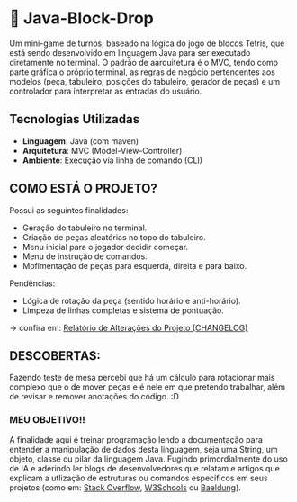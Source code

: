 # 🧱 Java-Block-Drop

Um mini-game de turnos, baseado na lógica do jogo de blocos Tetris, que está sendo desenvolvido em linguagem Java para ser executado diretamente no terminal.
O padrão de aarquitetura é o MVC, tendo como parte gráfica o próprio terminal, as regras de negócio pertencentes aos modelos (peça, tabuleiro, posições do tabuleiro, gerador de peças) e um controlador para interpretar as entradas do usuário.

## Tecnologias Utilizadas

- **Linguagem**: Java (com maven)
- **Arquitetura**: MVC (Model-View-Controller)
- **Ambiente**: Execução via linha de comando (CLI)

## COMO ESTÁ O PROJETO?

Possui as seguintes finalidades:

- Geração do tabuleiro no terminal.
- Criação de peças aleatórias no topo do tabuleiro.
- Menu inicial para o jogador decidir começar.
- Menu de instrução de comandos.
- Mofimentação de peças para esquerda, direita e para baixo.

Pendências:
- Lógica de rotação da peça (sentido horário e anti-horário).
- Limpeza de linhas completas e sistema de pontuação.

-> confira em: [Relatório de Alterações do Projeto (CHANGELOG)](https://github.com/gabriellatcc/Java-Block-Drop/blob/main/CHANGELOG.md)
## DESCOBERTAS:

Fazendo teste de mesa percebi que há um cálculo para rotacionar mais complexo que o de mover peças e é nele em que pretendo trabalhar, além de revisar e remover anotações do código. :D

### MEU OBJETIVO!!

A finalidade aqui é treinar programação lendo a documentação para entender a manipulação de dados desta linguagem, seja uma String, um objeto, classe ou pilar da linguagem Java. Fugindo primordialmente do uso de IA e aderindo ler blogs de desenvolvedores que relatam e artigos que explicam a utlização de estruturas ou comandos específicos em seus projetos (como em: [Stack Overflow](https://stackoverflow.com/questions),
[W3Schools](https://www.w3schools.com/java/default.asp) ou
[Baeldung](https://www.baeldung.com/java-generating-random-numbers-in-range)).
